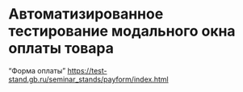 # Автоматизированное тестирование модального окна оплаты товара

“Форма оплаты”
https://test-stand.gb.ru/seminar_stands/payform/index.html
